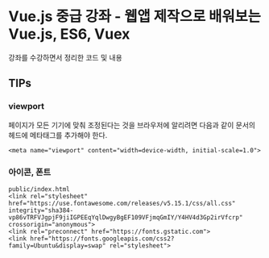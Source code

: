 # Vue.js 중급 강좌 - 웹앱 제작으로 배워보는 Vue.js, ES6, Vuex
강좌를 수강하면서 정리한 코드 및 내용

## TIPs

### viewport
페이지가 모든 기기에 맞춰 조정된다는 것을 브라우저에 알리려면 다음과 같이 문서의 헤드에 메타태그를 추가해야 한다.
```
<meta name="viewport" content="width=device-width, initial-scale=1.0">
```

### 아이콘, 폰트
```
public/index.html
<link rel="stylesheet" href="https://use.fontawesome.com/releases/v5.15.1/css/all.css" integrity="sha384-vp86vTRFVJgpjF9jiIGPEEqYqlDwgyBgEF109VFjmqGmIY/Y4HV4d3Gp2irVfcrp" crossorigin="anonymous">
<link rel="preconnect" href="https://fonts.gstatic.com">
<link href="https://fonts.googleapis.com/css2?family=Ubuntu&display=swap" rel="stylesheet"> 
```

### <style scoped>
"scoped"는 해당 컴포넌트에서만 유효한 스타일임을 명시

### <button> 대신 <span><i></i></span>
button 태그를 쓰기보다 span 태그를 사용하여 버튼 기능을 하도록 만든다.

### LocalStorage update
크롬의 LocalStorage API에서 수정은 제공하지 않는다. 해당 데이터를 삭제 후 수정된 데이터를 삽입한다.

### true/false 변환
특정 boolean 값이 어떤 이벤트 발생마다 바뀌길 바랄 때 직접 값을 할당하는 것이 아니라, 아래와 같이 쓰면 간단하게 구현할 수 있다.
```
isChanged = !isChanged
```

### slot
특정 컴포넌트의 일부 UI를 재사용할 수 있다.
```
Modal.vue
<div class="modal-header">
  <slot name="header">
    default header
  </slot>
</div>

TodoInput.vue
<Modal v-if="showModal" @close="showModal=false">
  <h3 slot="header">
    custom header
  </h3>
</Modal> 
```
위와 같을 때, Modal의 header를 TodoInput에서 header를 재정의할 수 있다.

### Babel
ES6를 지원하지 않는 브라우저를 위해 transpiling을 해준다.

### ES6
- const, let
- => (arrow function)
- 객체 속 메소드에 대해서 `function` 쓸 필요 없음.
- 속성명과 값 명이 동일할 때, 축약.

### export default
`default`는 한 개의 파일에서 하나만 export한다는 의미.

### Vuex
컴포넌트 관리를 위한 상태 관리 패턴이자 라이브러리

### mutations, actions
mutations에는 동기 로직, actions에는 비동기 로직

